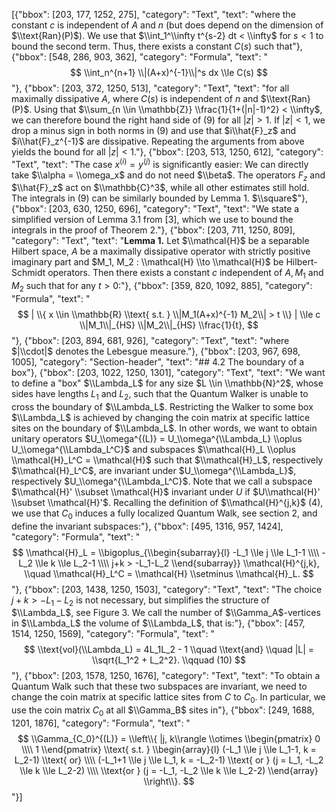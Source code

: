 [{"bbox": [203, 177, 1252, 275], "category": "Text", "text": "where the constant $c$ is independent of $A$ and $n$ (but does depend on the dimension of $\\text{Ran}(P)$). We use that $\\int_1^\\infty t^{s-2} dt < \\infty$ for $s < 1$ to bound the second term. Thus, there exists a constant $C(s)$ such that"}, {"bbox": [548, 286, 903, 362], "category": "Formula", "text": "$$ \\int_n^{n+1} \\|(A+x)^{-1}\\|^s dx \\le C(s) $$"}, {"bbox": [203, 372, 1250, 513], "category": "Text", "text": "for all maximally dissipative $A$, where $C(s)$ is independent of $n$ and $\\text{Ran}(P)$. Using that $\\sum_{n \\in \\mathbb{Z}} \\frac{1}{1+(|n|-1)^2} < \\infty$, we can therefore bound the right hand side of (9) for all $|z| > 1$. If $|z| < 1$, we drop a minus sign in both norms in (9) and use that $i\\hat{F}_z$ and $i\\hat{F}_z^{-1}$ are dissipative. Repeating the arguments from above yields the bound for all $|z| < 1$."}, {"bbox": [203, 513, 1250, 612], "category": "Text", "text": "The case $x^{(i)} = y^{(j)}$ is significantly easier: We can directly take $\\alpha = \\omega_x$ and do not need $\\beta$. The operators $F_z$ and $\\hat{F}_z$ act on $\\mathbb{C}^3$, while all other estimates still hold. The integrals in (9) can be similarly bounded by Lemma 1. $\\square$"}, {"bbox": [203, 630, 1250, 696], "category": "Text", "text": "We state a simplified version of Lemma 3.1 from [3], which we use to bound the integrals in the proof of Theorem 2."}, {"bbox": [203, 711, 1250, 809], "category": "Text", "text": "**Lemma 1.** Let $\\mathcal{H}$ be a separable Hilbert space, $A$ be a maximally dissipative operator with strictly positive imaginary part and $M_1, M_2 : \\mathcal{H} \\to \\mathcal{H}$ be Hilbert-Schmidt operators. Then there exists a constant $c$ independent of $A, M_1$ and $M_2$ such that for any $t > 0$:"}, {"bbox": [359, 820, 1092, 885], "category": "Formula", "text": "$$ | \\{ x \\in \\mathbb{R} \\text{ s.t. } \\|M_1(A+x)^{-1} M_2\\| > t \\} | \\le c \\|M_1\\|_{HS} \\|M_2\\|_{HS} \\frac{1}{t}, $$"}, {"bbox": [203, 894, 681, 926], "category": "Text", "text": "where $|\\cdot|$ denotes the Lebesgue measure."}, {"bbox": [203, 967, 698, 1005], "category": "Section-header", "text": "## 4.2 The boundary of a box"}, {"bbox": [203, 1022, 1250, 1301], "category": "Text", "text": "We want to define a \"box\" $\\Lambda_L$ for any size $L \\in \\mathbb{N}^2$, whose sides have lengths $L_1$ and $L_2$, such that the Quantum Walker is unable to cross the boundary of $\\Lambda_L$. Restricting the Walker to some box $\\Lambda_L$ is achieved by changing the coin matrix at specific lattice sites on the boundary of $\\Lambda_L$. In other words, we want to obtain unitary operators $U_\\omega^{(L)} = U_\\omega^{\\Lambda_L} \\oplus U_\\omega^{\\Lambda_L^C}$ and subspaces $\\mathcal{H}_L \\oplus \\mathcal{H}_L^C = \\mathcal{H}$ such that $\\mathcal{H}_L$, respectively $\\mathcal{H}_L^C$, are invariant under $U_\\omega^{\\Lambda_L}$, respectively $U_\\omega^{\\Lambda_L^C}$. Note that we call a subspace $\\mathcal{H}' \\subset \\mathcal{H}$ invariant under $U$ if $U\\mathcal{H}' \\subset \\mathcal{H}'$. Recalling the definition of $\\mathcal{H}^{j,k}$ (4), we use that $C_0$ induces a fully localized Quantum Walk, see section 2, and define the invariant subspaces:"}, {"bbox": [495, 1316, 957, 1424], "category": "Formula", "text": "$$ \\mathcal{H}_L = \\bigoplus_{\\begin{subarray}{l} -L_1 \\le j \\le L_1-1 \\\\ -L_2 \\le k \\le L_2-1 \\\\ j+k > -L_1-L_2 \\end{subarray}} \\mathcal{H}^{j,k}, \\quad \\mathcal{H}_L^C = \\mathcal{H} \\setminus \\mathcal{H}_L. $$"}, {"bbox": [203, 1438, 1250, 1503], "category": "Text", "text": "The choice $j+k > -L_1-L_2$ is not necessary, but simplifies the structure of $\\Lambda_L$, see Figure 3. We call the number of $\\Gamma_A$-vertices in $\\Lambda_L$ the volume of $\\Lambda_L$, that is:"}, {"bbox": [457, 1514, 1250, 1569], "category": "Formula", "text": "$$ \\text{vol}(\\Lambda_L) = 4L_1L_2 - 1 \\quad \\text{and} \\quad |L| = \\sqrt{L_1^2 + L_2^2}. \\qquad (10) $$"}, {"bbox": [203, 1578, 1250, 1676], "category": "Text", "text": "To obtain a Quantum Walk such that these two subspaces are invariant, we need to change the coin matrix at specific lattice sites from $C$ to $C_0$. In particular, we use the coin matrix $C_0$ at all $\\Gamma_B$ sites in"}, {"bbox": [249, 1688, 1201, 1876], "category": "Formula", "text": "$$ \\Gamma_{C_0}^{(L)} = \\left\\{ |j, k\\rangle \\otimes \\begin{pmatrix} 0 \\\\ 1 \\end{pmatrix} \\text{ s.t. } \\begin{array}{l} (-L_1 \\le j \\le L_1-1, k = L_2-1) \\text{ or} \\\\ (-L_1+1 \\le j \\le L_1, k = -L_2-1) \\text{ or } (j = L_1, -L_2 \\le k \\le L_2-2) \\\\ \\text{or } (j = -L_1, -L_2 \\le k \\le L_2-2) \\end{array} \\right\\}. $$"}]
